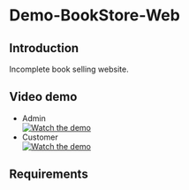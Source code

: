 # Demo-BookStore-Web

## Introduction
Incomplete book selling website.
## Video demo
- Admin<br>
[![Watch the demo](https://github.com/PhanTrongKieu1401/Demo-BookStore-Web/assets/112192119/fd4e627c-893d-441c-9f8b-a2bece6b60de)](https://drive.google.com/file/d/1JncdoQ6sxP4Y6DDk-_TSYOIwiU4WVJ2Y/view)
- Customer<br>
[![Watch the demo](https://github.com/PhanTrongKieu1401/Demo-BookStore-Web/assets/112192119/fd4e627c-893d-441c-9f8b-a2bece6b60de)](https://drive.google.com/file/d/1Df8Gg7zDLAJmG5cTGEMnmQtV5glHjGCo/view)
## Requirements
